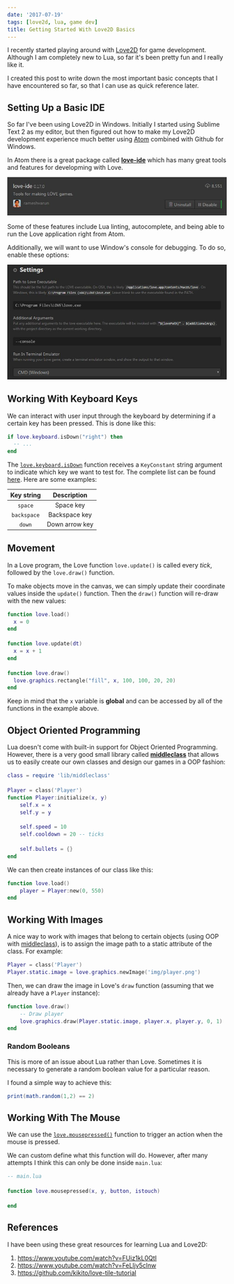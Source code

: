 ```yaml
---
date: '2017-07-19'
tags: [love2d, lua, game dev]
title: Getting Started With Love2D Basics
---
```


I recently started playing around with [Love2D](https://love2d.org/) for game development. Although I am completely new to Lua, so far it's been pretty fun and I really like it.

I created this post to write down the most important basic concepts that I have encountered so far, so that I can use as quick reference later.

## Setting Up a Basic IDE

So far I've been using Love2D in Windows. Initially I started using Sublime Text 2 as my editor, but then figured out how to make my Love2D development experience much better using [Atom](https://atom.io/) combined with Github for Windows.

In Atom there is a great package called [**love-ide**](https://github.com/rameshvarun/love-ide) which has many great tools and features for developming with Love.

![Love Atom IDE](/posts/getting-started-with-love2d-basics/love_ide.jpg)

Some of these features include Lua linting, autocomplete, and being able to run the Love application right from Atom.

Additionally, we will want to use Window's console for debugging. To do so, enable these options:

![Love in Windows](/posts/getting-started-with-love2d-basics/love_ide_windows.jpg)

## Working With Keyboard Keys

We can interact with user input through the keyboard by determining if a certain key has been pressed. This is done like this:

```lua
if love.keyboard.isDown("right") then
  -- ...
end
```

The [`love.keyboard.isDown`](https://love2d.org/wiki/love.keyboard.isDown) function receives a `KeyConstant` string argument to indicate which key we want to test for. The complete list can be found [here](https://love2d.org/wiki/KeyConstant). Here are some examples:

| Key string |    Description    |
|:----------:|:-----------------:|
| `space`	| Space key |
| `backspace` |	Backspace key |
| `down` | Down arrow key |

<!--more-->

## Movement

In a Love program, the Love function `love.update()` is called every *tick*, followed by the `love.draw()` function.

To make objects move in the canvas, we can simply update their coordinate values inside the `update()` function. Then the `draw()` function will re-draw with the new values:

```lua
function love.load()
  x = 0
end

function love.update(dt)
  x = x + 1
end

function love.draw()
  love.graphics.rectangle("fill", x, 100, 100, 20, 20)
end
```

Keep in mind that the `x` variable is **global** and can be accessed by all of the functions in the example above.

## Object Oriented Programming

Lua doesn't come with built-in support for Object Oriented Programming. However, there is a very good small library called [**middleclass**](https://github.com/kikito/middleclass) that allows us to easily create our own classes and design our games in a OOP fashion:

```lua
class = require 'lib/middleclass'

Player = class('Player')
function Player:initialize(x, y)
	self.x = x
	self.y = y

	self.speed = 10
	self.cooldown = 20 -- ticks

	self.bullets = {}
end
```

We can then create instances of our class like this:

```lua
function love.load()
	player = Player:new(0, 550)
end
```

## Working With Images

A nice way to work with images that belong to certain objects (using OOP with [middleclass](https://github.com/kikito/middleclass)), is to assign the image path to a static attribute of the class. For example:

```lua
Player = class('Player')
Player.static.image = love.graphics.newImage('img/player.png')
```

Then, we can draw the image in Love's `draw` function (assuming that we already have a `Player` instance):

```lua
function love.draw()
	-- Draw player
	love.graphics.draw(Player.static.image, player.x, player.y, 0, 1)
end
```

### Random Booleans

This is more of an issue about Lua rather than Love. Sometimes it is necessary to generate a random boolean value for a particular reason.

I found a simple way to achieve this:

```lua
print(math.random(1,2) == 2)
```

## Working With The Mouse

We can use the [`love.mousepressed()`](https://love2d.org/wiki/love.mousepressed) function to trigger an action when the mouse is pressed.

We can custom define what this function will do. However, after many attempts I think this can only be done inside `main.lua`:

```lua
-- main.lua

function love.mousepressed(x, y, button, istouch)

end
```

## References

I have been using these great resources for learning Lua and Love2D:

1. https://www.youtube.com/watch?v=FUiz1kL0QtI
2. https://www.youtube.com/watch?v=FeLljv5clnw
3. https://github.com/kikito/love-tile-tutorial